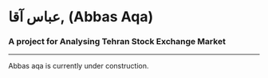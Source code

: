 # عباس آقا, (Abbas Aqa)

### A project for Analysing Tehran Stock Exchange Market
---

Abbas aqa is currently under construction.
